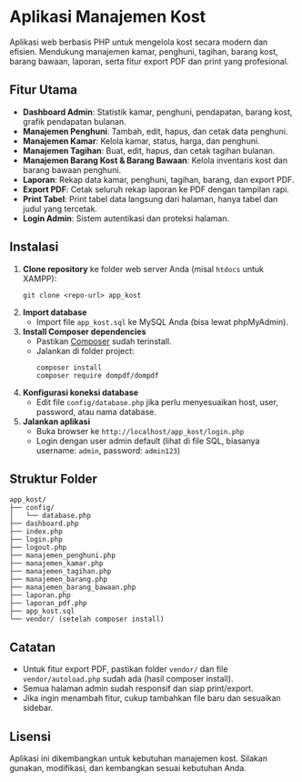 # Aplikasi Manajemen Kost

Aplikasi web berbasis PHP untuk mengelola kost secara modern dan efisien. Mendukung manajemen kamar, penghuni, tagihan, barang kost, barang bawaan, laporan, serta fitur export PDF dan print yang profesional.

## Fitur Utama
- **Dashboard Admin**: Statistik kamar, penghuni, pendapatan, barang kost, grafik pendapatan bulanan.
- **Manajemen Penghuni**: Tambah, edit, hapus, dan cetak data penghuni.
- **Manajemen Kamar**: Kelola kamar, status, harga, dan penghuni.
- **Manajemen Tagihan**: Buat, edit, hapus, dan cetak tagihan bulanan.
- **Manajemen Barang Kost & Barang Bawaan**: Kelola inventaris kost dan barang bawaan penghuni.
- **Laporan**: Rekap data kamar, penghuni, tagihan, barang, dan export PDF.
- **Export PDF**: Cetak seluruh rekap laporan ke PDF dengan tampilan rapi.
- **Print Tabel**: Print tabel data langsung dari halaman, hanya tabel dan judul yang tercetak.
- **Login Admin**: Sistem autentikasi dan proteksi halaman.

## Instalasi
1. **Clone repository** ke folder web server Anda (misal `htdocs` untuk XAMPP):
   ```
   git clone <repo-url> app_kost
   ```
2. **Import database**
   - Import file `app_kost.sql` ke MySQL Anda (bisa lewat phpMyAdmin).
3. **Install Composer dependencies**
   - Pastikan [Composer](https://getcomposer.org/) sudah terinstall.
   - Jalankan di folder project:
     ```
     composer install
     composer require dompdf/dompdf
     ```
4. **Konfigurasi koneksi database**
   - Edit file `config/database.php` jika perlu menyesuaikan host, user, password, atau nama database.
5. **Jalankan aplikasi**
   - Buka browser ke `http://localhost/app_kost/login.php`
   - Login dengan user admin default (lihat di file SQL, biasanya username: `admin`, password: `admin123`)

## Struktur Folder
```
app_kost/
├── config/
│   └── database.php
├── dashboard.php
├── index.php
├── login.php
├── logout.php
├── manajemen_penghuni.php
├── manajemen_kamar.php
├── manajemen_tagihan.php
├── manajemen_barang.php
├── manajemen_barang_bawaan.php
├── laporan.php
├── laporan_pdf.php
├── app_kost.sql
└── vendor/ (setelah composer install)
```

## Catatan
- Untuk fitur export PDF, pastikan folder `vendor/` dan file `vendor/autoload.php` sudah ada (hasil composer install).
- Semua halaman admin sudah responsif dan siap print/export.
- Jika ingin menambah fitur, cukup tambahkan file baru dan sesuaikan sidebar.

## Lisensi
Aplikasi ini dikembangkan untuk kebutuhan manajemen kost. Silakan gunakan, modifikasi, dan kembangkan sesuai kebutuhan Anda. 